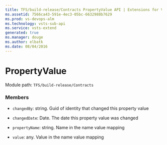 ```yaml
---
title: TFS/build-release/Contracts PropertyValue API | Extensions for Visual Studio Team Services
ms.assetid: 7566ca43-591e-4ec3-05bc-6632988b7629
ms.prod: vs-devops-alm
ms.technology: vsts-sub-api
ms.service: vsts-extend
generated: true
ms.manager: douge
ms.author: elbatk
ms.date: 08/04/2016
---
```


# PropertyValue

Module path: `TFS/build-release/Contracts`


### Members

* `changedBy`: string. Guid of identity that changed this property value

* `changedDate`: Date. The date this property value was changed

* `propertyName`: string. Name in the name value mapping

* `value`: any. Value in the name value mapping

